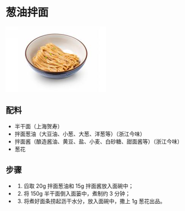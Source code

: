 # 葱油拌面

![葱油拌面](/images/葱油拌面.png)

## 配料

- 半干面（上海贺寿）
- 拌面葱油（大豆油、小葱、大葱、洋葱等）（浙江今味）
- 拌面酱（酿造酱油、黄豆、盐、小麦、白砂糖、甜面酱等）（浙江今味）
- 葱花

## 步骤

- 1. 舀取 20g 拌面葱油和 15g 拌面酱放入面碗中；
- 2. 将 150g 半干面倒入面篓中，煮制约 3 分钟；
- 3. 将煮好面条捞起沥干水分，放入面碗中，撒上 1g 葱花出品。
